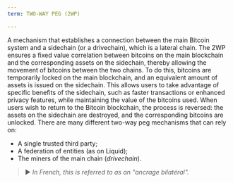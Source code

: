 ```yaml
---
term: TWO-WAY PEG (2WP)

---
```

A mechanism that establishes a connection between the main Bitcoin system and a sidechain (or a drivechain), which is a lateral chain. The 2WP ensures a fixed value correlation between bitcoins on the main blockchain and the corresponding assets on the sidechain, thereby allowing the movement of bitcoins between the two chains. To do this, bitcoins are temporarily locked on the main blockchain, and an equivalent amount of assets is issued on the sidechain. This allows users to take advantage of specific benefits of the sidechain, such as faster transactions or enhanced privacy features, while maintaining the value of the bitcoins used. When users wish to return to the Bitcoin blockchain, the process is reversed: the assets on the sidechain are destroyed, and the corresponding bitcoins are unlocked. There are many different two-way peg mechanisms that can rely on:


- A single trusted third party;
- A federation of entities (as on Liquid);
- The miners of the main chain (*drivechain*).

> ► *In French, this is referred to as an "ancrage bilatéral".*